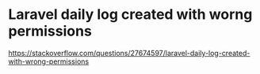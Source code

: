 # Laravel daily log created with worng permissions
https://stackoverflow.com/questions/27674597/laravel-daily-log-created-with-wrong-permissions

